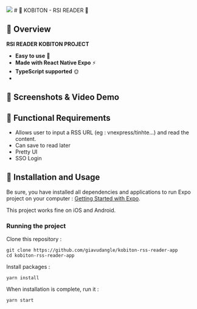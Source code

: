 <img src="https://workablehr.s3.amazonaws.com/uploads/account/logo/488654/logo">
# 🚀 KOBITON - RSI READER  🚀


## 🚀 Overview
**RSI READER KOBITON PROJECT**
- **Easy to use** 🤘
- **Made with React Native Expo** ⚡
- **TypeScript supported** 🌞
- 
## 🚀 Screenshots & Video Demo

## 🚀 Functional Requirements

- Allows user to input a RSS URL (eg : vnexpress/tinhte...) and read the content.
- Can save to read later
- Pretty UI
- SSO Login






## 🚀 Installation and Usage

Be sure, you have installed all dependencies and applications to run Expo project on your computer : [Getting Started with Expo](https://docs.expo.io/get-started/installation/).

This project works fine on iOS and Android.


### Running the project

Clone this repository :

```
git clone https://github.com/giavudangle/kobiton-rss-reader-app
cd kobiton-rss-reader-app
```

Install packages :

```
yarn install
```

When installation is complete, run it :

```
yarn start
```


